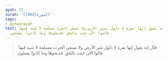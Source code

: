 ```yaml
---
ayah: 71
surah: '[[002|سورة]]'
tags:
- quran/ayah
text: قال إنه يقول إنها بقرة لا ذلول تثير الأرض ولا تسقي الحرث مسلمة لا شية فيها ۚ
  قالوا الآن جئت بالحق ۚ فذبحوها وما كادوا يفعلون
---
```

> قال إنه يقول إنها بقرة لا ذلول تثير الأرض ولا تسقي الحرث مسلمة لا شية فيها ۚ قالوا الآن جئت بالحق ۚ فذبحوها وما كادوا يفعلون

